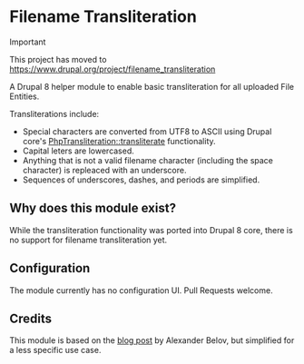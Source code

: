 # Filename Transliteration

> [!IMPORTANT]
> This project has moved to https://www.drupal.org/project/filename_transliteration

A Drupal 8 helper module to enable basic transliteration for all uploaded
File Entities.

Transliterations include:

* Special characters are converted from UTF8 to ASCII using Drupal core's
  [PhpTransliteration::transliterate][1] functionality.
* Capital leters are lowercased.
* Anything that is not a valid filename character (including the space
  character) is repleaced with an underscore.
* Sequences of underscores, dashes, and periods are simplified.

## Why does this module exist?

While the transliteration functionality was ported into Drupal 8 core,
there is no support for filename transliteration yet.

## Configuration

The module currently has no configuration UI. Pull Requests welcome.

## Credits

This module is based on the [blog post][2] by Alexander Belov, but
simplified for a less specific use case.

[1]: https://api.drupal.org/api/function/PhpTransliteration::transliterate
[2]: https://www.buzzwoo.de/blog/better-filename-transliteration-drupal-8-transliteration-using-non-default-language
